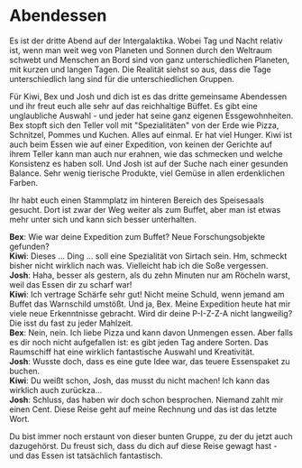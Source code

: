 # Abendessen

Es ist der dritte Abend auf der Intergalaktika. Wobei Tag und Nacht relativ ist, wenn man weit weg von Planeten und Sonnen durch den Weltraum schwebt und Menschen an Bord sind von ganz unterschiedlichen Planeten, mit kurzen und langen Tagen. Die Realität siehst so aus, dass die Tage unterschiedlich lang sind für die unterschiedlichen Gruppen.

Für Kiwi, Bex und Josh und dich ist es das dritte gemeinsame Abendessen und ihr freut euch alle sehr auf das reichhaltige Büffet. Es gibt eine unglaubliche Auswahl - und jeder hat seine ganz eigenen Essgewohnheiten. Bex stopft sich den Teller voll mit "Spezialitäten" von der Erde wie Pizza, Schnitzel, Pommes und Kuchen. Alles auf einmal. Er hat viel Hunger. Kiwi ist auch beim Essen wie auf einer Expedition, von keinen der Gerichte auf ihrem Teller kann man auch nur erahnen, wie das schmecken und welche Konsistenz es haben soll. Und Josh ist auf der Suche nach einer gesunden Balance. Sehr wenig tierische Produkte, viel Gemüse in allen erdenklichen Farben.

Ihr habt euch einen Stammplatz im hinteren Bereich des Speisesaals gesucht. Dort ist zwar der Weg weiter als zum Buffet, aber man ist etwas mehr unter sich und kann sich besser unterhalten.

**Bex**: Wie war deine Expedition zum Buffet? Neue Forschungsobjekte gefunden?  
**Kiwi**: Dieses ... Ding ... soll eine Spezialität von Sirtach sein. Hm, schmeckt bisher nicht wirklich nach was. Vielleicht hab ich die Soße vergessen.  
**Josh**: Haha, besser als gestern, als du zehn Minuten nur am Röcheln warst, weil das Essen dir zu scharf war!  
**Kiwi**: Ich vertrage Schärfe sehr gut! Nicht meine Schuld, wenn jemand am Buffet das Warnschild umstößt. Und ja, Bex. Meine Expedition heute hat mir viele neue Erkenntnisse gebracht. Wird dir deine P-I-Z-Z-A nicht langweilig? Die isst du fast zu jeder Mahlzeit.  
**Bex**: Nein, nein. Ich liebe Pizza und kann davon Unmengen essen. Aber falls es dir noch nicht aufgefallen ist: es gibt jeden Tag andere Sorten. Das Raumschiff hat eine wirklich fantastische Auswahl und Kreativität.  
**Josh**: Wusste doch, dass es eine gute Idee war, das teuere Essenspaket zu buchen.  
**Kiwi**: Du weißt schon, Josh, das musst du nicht machen! Ich kann das wirklich auch zurückza...  
**Josh**: Schluss, das haben wir doch schon besprochen. Niemand zahlt mir einen Cent. Diese Reise geht auf meine Rechnung und das ist das letzte Wort.

Du bist immer noch erstaunt von dieser bunten Gruppe, zu der du jetzt auch dazugehörst. Du freust sich, dass du dich auf diese Reise gewagt hast - und das Essen ist tatsächlich fantastisch. 
